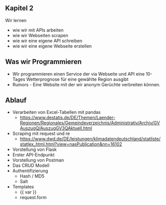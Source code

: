 ## Kapitel 2
Wir lernen 
 * wie wir mit APIs arbeiten
 * wie wir Webseiten scrapen
 * wie wir eine eigene API schreiben
 * wie wir eine eigene Webseite erstellen

## Was wir Programmieren
* Wir programmieren einen Service der via Webseite und API eine 10-Tages Wetterprognose für eine gewählte Region ausgibt
* Rumors - Eine Website mit der wir anonym Gerüchte verbreiten können.

## Ablauf
* Verarbeiten von Excel-Tabellen mit pandas
  * https://www.destatis.de/DE/Themen/Laender-Regionen/Regionales/Gemeindeverzeichnis/Administrativ/Archiv/GVAuszugQ/AuszugGV3QAktuell.html
* Scraping mit request und re
  * https://www.dwd.de/DE/leistungen/klimadatendeutschland/statliste/statlex_html.html?view=nasPublication&nn=16102
* Vorstellung von Flask
* Erster API-Endpunkt
* Vorstellung von Postman
* Das CRUD Modell
* Authentifizierung
  * Hash / MD5
  * Salt
* Templates
  * {{ var }} 
  * request.form